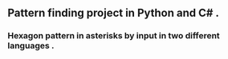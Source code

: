 ## Pattern finding project in Python and C# .
### Hexagon pattern in asterisks by input in two different languages . 
 
